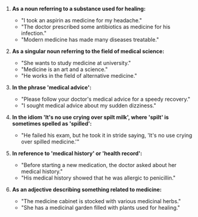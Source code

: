 1. **As a noun referring to a substance used for healing:**
   - "I took an aspirin as medicine for my headache."
   - "The doctor prescribed some antibiotics as medicine for his infection."
   - "Modern medicine has made many diseases treatable."

2. **As a singular noun referring to the field of medical science:**
   - "She wants to study medicine at university."
   - "Medicine is an art and a science."
   - "He works in the field of alternative medicine."

3. **In the phrase 'medical advice':**
   - "Please follow your doctor's medical advice for a speedy recovery."
   - "I sought medical advice about my sudden dizziness."

4. **In the idiom 'It's no use crying over spilt milk', where 'spilt' is sometimes spelled as 'spilled':**
   - "He failed his exam, but he took it in stride saying, 'It's no use crying over spilled medicine.'"

5. **In reference to 'medical history' or 'health record':**
   - "Before starting a new medication, the doctor asked about her medical history."
   - "His medical history showed that he was allergic to penicillin."

6. **As an adjective describing something related to medicine:**
   - "The medicine cabinet is stocked with various medicinal herbs."
   - "She has a medicinal garden filled with plants used for healing."